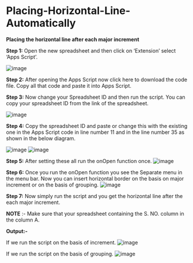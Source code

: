 # Placing-Horizontal-Line-Automatically

**Placing the horizontal line after each major increment**

**Step 1:** Open the new spreadsheet and then click on ‘Extension’ select ‘Apps Script’.
 
![image](https://github.com/tarunchauhan00/Placing-Horizontal-Line-Automatically/assets/135992406/c58050a2-0cd1-4dc8-8f08-bc5fcd93024c)

**Step 2:** After opening the Apps Script now click here to download the code file. Copy all that code and paste it into Apps Script.

**Step 3:** Now change your Spreadsheet ID and then run the script.
You can copy your spreadsheet ID from the link of the spreadsheet.
 
![image](https://github.com/tarunchauhan00/Placing-Horizontal-Line-Automatically/assets/135992406/d7a37b5e-8b82-458f-aefa-48041ba59355)

**Step 4:** Copy the spreadsheet ID and paste or change this with the existing one in the Apps Script code in line number 11 and in the line number 35 as shown in the below diagram.
 
 ![image](https://github.com/tarunchauhan00/Placing-Horizontal-Line-Automatically/assets/135992406/a82894c6-0304-4869-89a3-61e5992b0e2a)
![image](https://github.com/tarunchauhan00/Placing-Horizontal-Line-Automatically/assets/135992406/fede4431-3b06-485e-9373-24ae9333a83b)


**Step 5:** After setting these all run the onOpen function once.
 ![image](https://github.com/tarunchauhan00/Placing-Horizontal-Line-Automatically/assets/135992406/8c3f310f-db9d-4465-9813-c035739e5078)


**Step 6:** Once you run the onOpen function you see the Separate menu in the menu bar. Now you can insert horizontal border on the basis on major increment or on the basis of grouping.
 ![image](https://github.com/tarunchauhan00/Placing-Horizontal-Line-Automatically/assets/135992406/4765ed2f-09d2-46d7-ba39-73787700be9f)


**Step 7:** Now simply run the script and you get the horizontal line after the each major increment.

**NOTE** :- Make sure that your spreadsheet containing the S. NO. column in the column A. 





**Output:-**

If we run the script on the basis of increment.
 ![image](https://github.com/tarunchauhan00/Placing-Horizontal-Line-Automatically/assets/135992406/6e4a516b-f25c-4ba9-85d3-09a93be9949c)

If we run the script on the basis of grouping.
 ![image](https://github.com/tarunchauhan00/Placing-Horizontal-Line-Automatically/assets/135992406/1d76ce87-791e-4e56-834b-f6345f888238)

